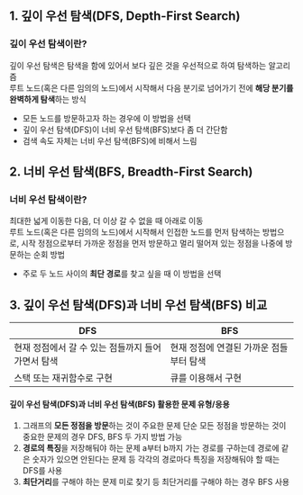 ## 1. 깊이 우선 탐색(DFS, Depth-First Search)

### 깊이 우선 탐색이란?
깊이 우선 탐색은 탐색을 함에 있어서 보다 깊은 것을 우선적으로 하여 탐색하는 알고리즘  
루트 노드(혹은 다른 임의의 노드)에서 시작해서 다음 분기로 넘어가기 전에 **해당 분기를 완벽하게 탐색**하는 방식  

 - 모든 노드를 방문하고자 하는 경우에 이 방법을 선택
 - 깊이 우선 탐색(DFS)이 너비 우선 탐색(BFS)보다 좀 더 간단함
 - 검색 속도 자체는 너비 우선 탐색(BFS)에 비해서 느림


## 2. 너비 우선 탐색(BFS, Breadth-First Search)

### 너비 우선 탐색이란?
최대한 넓게 이동한 다음, 더 이상 갈 수 없을 때 아래로 이동  
루트 노드(혹은 다른 임의의 노드)에서 시작해서 인접한 노드를 먼저 탐색하는 방법으로, 시작 정점으로부터 가까운 정점을 먼저 방문하고 멀리 떨어져 있는 정점을 나중에 방문하는 순회 방법  

 - 주로 두 노드 사이의 **최단 경로**를 찾고 싶을 때 이 방법을 선택


## 3. 깊이 우선 탐색(DFS)과 너비 우선 탐색(BFS) 비교
|DFS|BFS|
|------|------|
|현재 정점에서 갈 수 있는 점들까지 들어가면서 탐색|현재 정점에 연결된 가까운 점들부터 탐색|
|스택 또는 재귀함수로 구현|큐를 이용해서 구현|


#### 깊이 우선 탐색(DFS)과 너비 우선 탐색(BFS) 활용한 문제 유형/응용
1) 그래프의 **모든 정점을 방문**하는 것이 주요한 문제
   단순 모든 정점을 방문하는 것이 중요한 문제의 경우 DFS, BFS 두 가지 방법 가능
2) **경로의 특징**을 저장해둬야 하는 문제
   a부터 b까지 가는 경로를 구하는데 경로에 같은 숫자가 있으면 안된다는 문제 등 각각의 경로마다 특징을 저장해둬야 할 때는 DFS를 사용
3) **최단거리**를 구해야 하는 문제
   미로 찾기 등 최단거리를 구해야 하는 경우 BFS 사용

   
   
   


